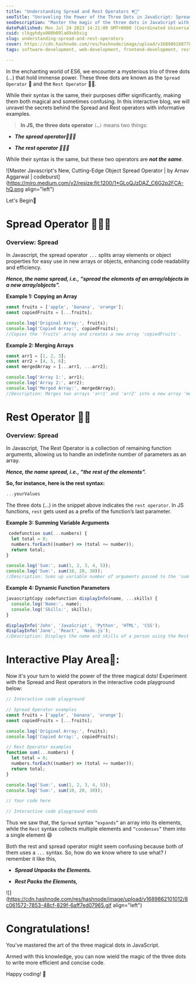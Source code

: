 ```yaml
---
title: "Understanding Spread and Rest Operators 💗🔪"
seoTitle: "Unraveling the Power of the Three Dots in JavaScript: Spread and Rest"
seoDescription: "Master the magic of the three dots in JavaScript with informative examples. Learn how Spread and Rest operators enhance code efficiency in ES6."
datePublished: Mon Jul 24 2023 14:21:09 GMT+0000 (Coordinated Universal Time)
cuid: clkgyhdyx000h09la69xb5sig
slug: understanding-spread-and-rest-operators
cover: https://cdn.hashnode.com/res/hashnode/image/upload/v1689861887784/be4570ca-363e-42b5-ae99-9f13d226a611.png
tags: software-development, web-development, frontend-development, rest-operator, spread-operator

---
```


In the enchanting world of ES6, we encounter a mysterious trio of three dots (...) that hold immense power. These three dots are known as the `Spread Operator` 🧈 and the `Rest Operator` 💆‍♂️.

While their syntax is the same, their purposes differ significantly, making them both magical and sometimes confusing. In this interactive blog, we will unravel the secrets behind the Spread and Rest operators with informative examples.

> **In JS, the three dots operator** `(…)` means two things:

* ***The spread operator🦶😶‍🌫️***
    
* ***The rest operator 💆‍♂️😂***
    

While their syntax is the same, but these two operators are ***not the same***.

![Master Javascript's New, Cutting-Edge Object Spread Operator | by Arnav  Aggarwal | codeburst](https://miro.medium.com/v2/resize:fit:1200/1*GLoQJzDAZ_C6G2p2FCA-hQ.png align="left")

Let's Begin👀

# **Spread Operator 😶‍🌫️🤙**

### **Overview: Spread**

In Javascript, the spread operator `...` splits array elements or object properties for easy use in new arrays or objects, enhancing code readability and efficiency.

***Hence, the name spread, i.e., “spread the elements of an array/objects in a new array/objects”.***

**Example 1: Copying an Array**

```javascript
const fruits = ['apple', 'banana', 'orange'];
const copiedFruits = [...fruits];

console.log('Original Array:', fruits);
console.log('Copied Array:', copiedFruits);
//Copies the 'fruits' array and creates a new array 'copiedFruits'.
```

**Example 2: Merging Arrays**

```javascript
const arr1 = [1, 2, 3];
const arr2 = [4, 5, 6];
const mergedArray = [...arr1, ...arr2];

console.log('Array 1:', arr1);
console.log('Array 2:', arr2);
console.log('Merged Array:', mergedArray);
//Description: Merges two arrays 'arr1' and 'arr2' into a new array 'mergedArray'.
```

# **Rest Operator 🥳🧿**

### **Overview: Spread**

In Javascript, The Rest Operator is a collection of remaining function arguments, allowing us to handle an indefinite number of parameters as an array.

***Hence, the name spread, i.e., “the rest of the elements”.***

**So, for instance, here is the rest syntax:**

```javascript
...yourValues
```

The three dots (...) in the snippet above indicates the `rest operator`. In JS functions, `rest` gets used as a prefix of the function’s last parameter.

**Example 3: Summing Variable Arguments**

```javascript
 codefunction sum(...numbers) {
  let total = 0;
  numbers.forEach((number) => (total += number));
  return total;
}

console.log('Sum:', sum(1, 2, 3, 4, 5));
console.log('Sum:', sum(10, 20, 30));
//Description: Sums up variable number of arguments passed to the 'sum' function.
```

**Example 4: Dynamic Function Parameters**

```javascript
javascriptCopy codefunction displayInfo(name, ...skills) {
  console.log('Name:', name);
  console.log('Skills:', skills);
}

displayInfo('John', 'JavaScript', 'Python', 'HTML', 'CSS');
displayInfo('Jane', 'React', 'Node.js');
//Description: Displays the name and skills of a person using the Rest Operator to handle variable arguments.
```

# **Interactive Play Area🛝:**

Now it's your turn to wield the power of the three magical dots! Experiment with the Spread and Rest operators in the interactive code playground below:

```javascript
// Interactive code playground

// Spread Operator examples
const fruits = ['apple', 'banana', 'orange'];
const copiedFruits = [...fruits];

console.log('Original Array:', fruits);
console.log('Copied Array:', copiedFruits);

// Rest Operator examples
function sum(...numbers) {
  let total = 0;
  numbers.forEach((number) => (total += number));
  return total;
}

console.log('Sum:', sum(1, 2, 3, 4, 5));
console.log('Sum:', sum(10, 20, 30));

// Your code here

// Interactive code playground ends
```

Thus we saw that, the `Spread` syntax `“expands”` an array into its elements, while the `Rest` syntax collects multiple elements and `“condenses”` them into a single element 😄

Both the rest and spread operator might seem confusing because both of them uses a `...` syntax. So, how do we know where to use what? I remember it like this,

* ***Spread Unpacks the Elements.***
    
* ***Rest Packs the Elements,***
    

![](https://cdn.hashnode.com/res/hashnode/image/upload/v1689862101012/8c061572-7853-48cf-829f-6aff7ed07965.gif align="left")

# Congratulations!

You've mastered the art of the three magical dots in JavaScript.

Armed with this knowledge, you can now wield the magic of the three dots to write more efficient and concise code.

Happy coding! 🚀